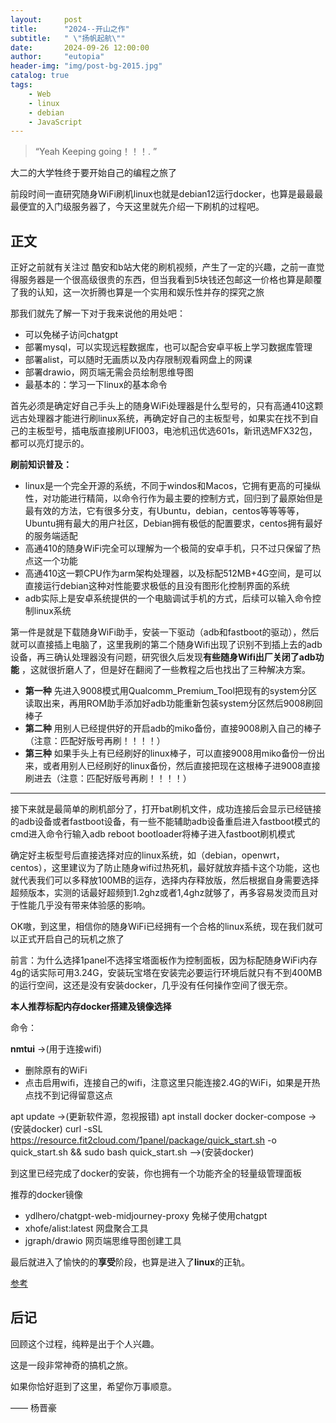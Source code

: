 ```yaml
---
layout:     post
title:      "2024--开山之作"
subtitle:   " \"扬帆起航\""
date:       2024-09-26 12:00:00
author:     "eutopia"
header-img: "img/post-bg-2015.jpg"
catalog: true
tags:
    - Web
    - linux
    - debian
    - JavaScript
---
```


> “Yeah Keeping going！！！. ”


大二的大学牲终于要开始自己的编程之旅了


前段时间一直研究随身WiFi刷机linux也就是debian12运行docker，也算是最最最最便宜的入门级服务器了，今天这里就先介绍一下刷机的过程吧。


<p id = "build"></p>

## 正文


 

正好之前就有关注过 酷安和b站大佬的刷机视频，产生了一定的兴趣，之前一直觉得服务器是一个很高级很贵的东西，但当我看到5块钱还包邮这一价格也算是颠覆了我的认知，这一次折腾也算是一个实用和娱乐性并存的探究之旅

那我们就先了解一下对于我来说他的用处吧：

* 可以免梯子访问chatgpt
* 部署mysql，可以实现远程数据库，也可以配合安卓平板上学习数据库管理
* 部署alist，可以随时无画质以及内存限制观看网盘上的网课
* 部署drawio，网页端无需会员绘制思维导图
* 最基本的：学习一下linux的基本命令



首先必须是确定好自己手头上的随身WiFi处理器是什么型号的，只有高通410这颗远古处理器才能进行刷linux系统，再确定好自己的主板型号，如果实在找不到自己的主板型号，插电版直接刷UFI003，电池机迅优选601s，新讯选MFX32包，都可以亮灯提示的。


**刷前知识普及：**

* linux是一个完全开源的系统，不同于windos和Macos，它拥有更高的可操纵性，对功能进行精简，以命令行作为最主要的控制方式，回归到了最原始但是最有效的方法，它有很多分支，有Ubuntu，debian，centos等等等等，Ubuntu拥有最大的用户社区，Debian拥有极低的配置要求，centos拥有最好的服务端适配
* 高通410的随身WiFi完全可以理解为一个极简的安卓手机，只不过只保留了热点这一个功能
* 高通410这一颗CPU作为arm架构处理器，以及标配512MB+4G空间，是可以直接运行debian这种对性能要求极低的且没有图形化控制界面的系统
* adb实际上是安卓系统提供的一个电脑调试手机的方式，后续可以输入命令控制linux系统


第一件是就是下载随身WiFi助手，安装一下驱动（adb和fastboot的驱动），然后就可以直接插上电脑了，这里我刷的第二个随身Wifi出现了识别不到插上去的adb设备，再三确认处理器没有问题，研究很久后发现**有些随身Wifi出厂关闭了adb功能** ，这就很折磨人了，但是好在翻阅了一些教程之后也找出了三种解决方案。  

* **第一种**
先进入9008模式用Qualcomm_Premium_Tool把现有的system分区读取出来，再用ROM助手添加好adb功能重新包装system分区然后9008刷回棒子
* **第二种**
用别人已经提供好的开启adb的miko备份，直接9008刷入自己的棒子（注意：匹配好版号再刷！！！！）
* **第三种**
如果手头上有已经刷好的linux棒子，可以直接9008用miko备份一份出来，或者用别人已经刷好的linux备份，然后直接把现在这根棒子进9008直接刷进去（注意：匹配好版号再刷！！！！）

---

接下来就是最简单的刷机部分了，打开bat刷机文件，成功连接后会显示已经链接的adb设备或者fastboot设备，有一些不能辅助adb设备重启进入fastboot模式的cmd进入命令行输入adb reboot bootloader将棒子进入fastboot刷机模式

确定好主板型号后直接选择对应的linux系统，如（debian，openwrt，centos），这里建议为了防止随身wifi过热死机，最好就放弃插卡这个功能，这也就代表我们可以多释放100MB的运存，选择内存释放版，然后根据自身需要选择超频版本，实测的话最好超频到1.2ghz或者1,4ghz就够了，再多容易发烫而且对于性能几乎没有带来体验感的影响。


OK嗷，到这里，相信你的随身WiFi已经拥有一个合格的linux系统，现在我们就可以正式开启自己的玩机之旅了




前言：为什么选择1panel不选择宝塔面板作为控制面板，因为标配随身WiFi内存4g的话实际可用3.24G，安装玩宝塔在安装完必要运行环境后就只有不到400MB的运行空间，这还是没有安装docker，几乎没有任何操作空间了很无奈。



**本人推荐标配内存docker搭建及镜像选择**

命令：


**nmtui**                                                                                                             ->(用于连接wifi)
* 删除原有的WiFi
* 点击启用wifi，连接自己的wifi，注意这里只能连接2.4G的WiFi，如果是开热点找不到记得留意这点


apt update                                                                                                            ->(更新软件源，忽视报错)
apt install docker docker-compose                                                                                     ->(安装docker)
curl -sSL https://resource.fit2cloud.com/1panel/package/quick_start.sh -o quick_start.sh && sudo bash quick_start.sh  -->(安装docker)

到这里已经完成了docker的安装，你也拥有一个功能齐全的轻量级管理面板

推荐的docker镜像
* ydlhero/chatgpt-web-midjourney-proxy    免梯子使用chatgpt
* xhofe/alist:latest                      网盘聚合工具
* jgraph/drawio                           网页端思维导图创建工具

最后就进入了愉快的的**享受**阶段，也算是进入了**linux**的正轨。

 [参考](https://www.bilibili.com/read/cv24666539/) 


## 后记

回顾这个过程，纯粹是出于个人兴趣。

这是一段非常神奇的搞机之旅。

如果你恰好逛到了这里，希望你万事顺意。

—— 杨晋豪
